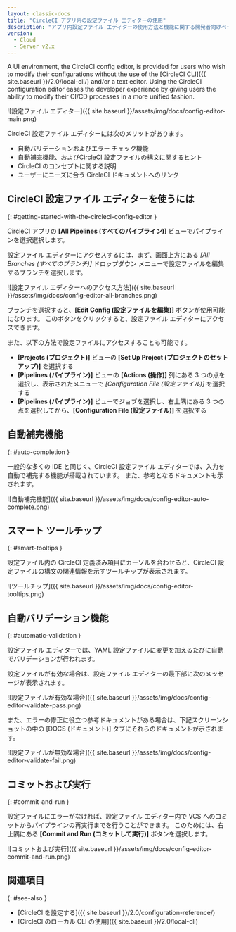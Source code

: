 ```yaml
---
layout: classic-docs
title: "CircleCI アプリ内の設定ファイル エディターの使用"
description: "アプリ内設定ファイル エディターの使用方法と機能に関する開発者向けページ"
version:
  - Cloud
  - Server v2.x
---
```


A UI environment, the CircleCI config editor, is provided for users who wish to modify their configurations without the use of the [CircleCI CLI]({{ site.baseurl }}/2.0/local-cli/) and/or a text editor. Using the CircleCI configuration editor eases the developer experience by giving users the ability to modify their CI/CD processes in a more unified fashion.

![設定ファイル エディター]({{ site.baseurl }}/assets/img/docs/config-editor-main.png)

CircleCI 設定ファイル エディターには次のメリットがあります。

- 自動バリデーションおよびエラー チェック機能
- 自動補完機能、およびCircleCI 設定ファイルの構文に関するヒント
- CircleCI のコンセプトに関する説明
- ユーザーにニーズに合う CircleCI ドキュメントへのリンク

## CircleCI 設定ファイル エディターを使うには
{: #getting-started-with-the-circleci-config-editor }

CircleCI アプリの **[All Pipelines (すべてのパイプライン)]** ビューでパイプラインを選択選択します。

設定ファイル エディターにアクセスするには、まず、画面上方にある *[All Branches (すべてのブランチ)]* ドロップダウン メニューで設定ファイルを編集するブランチを選択します。

![設定ファイル エディターへのアクセス方法]({{ site.baseurl }}/assets/img/docs/config-editor-all-branches.png)

ブランチを選択すると、**[Edit Config (設定ファイルを編集)]** ボタンが使用可能になります。 このボタンをクリックすると、設定ファイル エディターにアクセスできます。

また、以下の方法で設定ファイルにアクセスすることも可能です。

- **[Projects (プロジェクト)]** ビューの **[Set Up Project (プロジェクトのセットアップ)]** を選択する
- **[Pipelines (パイプライン)]** ビューの **[Actions (操作)]** 列にある 3 つの点を選択し、表示されたメニューで *[Configuration File (設定ファイル)]* を選択する
- **[Pipelines (パイプライン)]** ビューでジョブを選択し、右上隅にある 3 つの点を選択してから、**[Configuration File (設定ファイル)]** を選択する

## 自動補完機能
{: #auto-completion }

一般的な多くの IDE と同じく、CircleCI 設定ファイル エディターでは、入力を自動で補完する機能が搭載されています。 また、参考となるドキュメントも示されます。

![自動補完機能]({{ site.baseurl }}/assets/img/docs/config-editor-auto-complete.png)

## スマート ツールチップ
{: #smart-tooltips }

設定ファイル内の CircleCI 定義済み項目にカーソルを合わせると、CircleCI 設定ファイルの構文の関連情報を示すツールチップが表示されます。

![ツールチップ]({{ site.baseurl }}/assets/img/docs/config-editor-tooltips.png)

## 自動バリデーション機能
{: #automatic-validation }

設定ファイル エディターでは、YAML 設定ファイルに変更を加えるたびに自動でバリデーションが行われます。

設定ファイルが有効な場合は、設定ファイル エディターの最下部に次のメッセージが表示されます。

![設定ファイルが有効な場合]({{ site.baseurl }}/assets/img/docs/config-editor-validate-pass.png)

また、エラーの修正に役立つ参考ドキュメントがある場合は、下記スクリーンショットの中の [DOCS (ドキュメント)] タブにそれらのドキュメントが示されます。

![設定ファイルが無効な場合]({{ site.baseurl }}/assets/img/docs/config-editor-validate-fail.png)

## コミットおよび実行
{: #commit-and-run }

設定ファイルにエラーがなければ、設定ファイル エディター内で VCS へのコミットからパイプラインの再実行までを行うことができます。 このためには、右上隅にある **[Commit and Run (コミットして実行)]** ボタンを選択します。

![コミットおよび実行]({{ site.baseurl }}/assets/img/docs/config-editor-commit-and-run.png)

## 関連項目
{: #see-also }

- [CircleCI を設定する]({{ site.baseurl }}/2.0/configuration-reference/)
- [CircleCI のローカル CLI の使用]({{ site.baseurl }}/2.0/local-cli)
